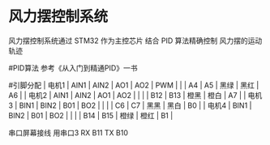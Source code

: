 # 风力摆控制系统
风力摆控制系统通过 STM32 作为主控芯片 结合 PID 算法精确控制
风力摆的运动轨迹

#PID算法
参考《从入门到精通PID》一书

#引脚分配
| 电机1 |  AIN1 |	AIN2  |  AO1   |  AO2   |  PWM  |
|  		|	A4	|   A5    |  黑绿  |  黑红  |   A6  |
| 电机2	|  AIN1	|   AIN2  |  AO1   |  AO2   | 	    |
|		|  B12	|   B13   |  橙黑  |  橙白  |   A7  |
| 电机3	|  BIN1	|   BIN2  |  B01   |  BO2   |		|
|		|  C6	|   C7    |  黑黑  |  黑白  |   B0  |
| 电机4	|  BIN1	|   BIN2  |  B01   |  BO2   |		|
|		|  B14	|   B15   |  橙绿  |  橙红  |   B1  |

串口屏幕接线	用串口3
RX   B11
TX   B10


